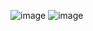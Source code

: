 ![image](https://user-images.githubusercontent.com/34816498/168239361-e5483fee-8f76-42d2-b71a-8ca7eefd1fed.png)
![image](https://user-images.githubusercontent.com/34816498/168239214-72a1b9ba-6fc9-4af3-a010-435181b6b30a.png)
